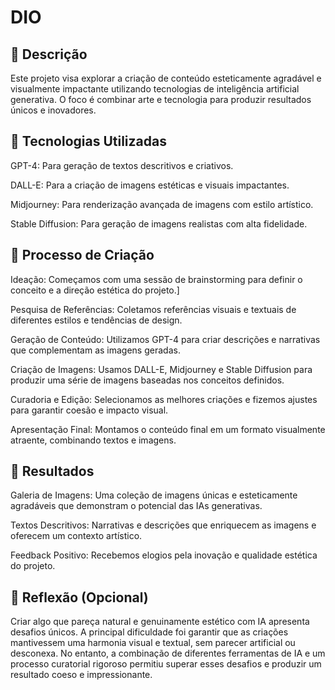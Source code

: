 # DIO

## 📒 Descrição
Este projeto visa explorar a criação de conteúdo esteticamente agradável e visualmente impactante utilizando tecnologias de inteligência artificial generativa. O foco é combinar arte e tecnologia para produzir resultados únicos e inovadores.

## 🤖 Tecnologias Utilizadas
GPT-4: Para geração de textos descritivos e criativos.

DALL-E: Para a criação de imagens estéticas e visuais impactantes.

Midjourney: Para renderização avançada de imagens com estilo artístico.

Stable Diffusion: Para geração de imagens realistas com alta fidelidade.

## 🧐 Processo de Criação
Ideação: Começamos com uma sessão de brainstorming para definir o conceito e a direção estética do projeto.]

Pesquisa de Referências: Coletamos referências visuais e textuais de diferentes estilos e tendências de design.

Geração de Conteúdo: Utilizamos GPT-4 para criar descrições e narrativas que complementam as imagens geradas.

Criação de Imagens: Usamos DALL-E, Midjourney e Stable Diffusion para produzir uma série de imagens baseadas nos conceitos definidos.

Curadoria e Edição: Selecionamos as melhores criações e fizemos ajustes para garantir coesão e impacto visual.

Apresentação Final: Montamos o conteúdo final em um formato visualmente atraente, combinando textos e imagens.

## 🚀 Resultados
Galeria de Imagens: Uma coleção de imagens únicas e esteticamente agradáveis que demonstram o potencial das IAs generativas.

Textos Descritivos: Narrativas e descrições que enriquecem as imagens e oferecem um contexto artístico.

Feedback Positivo: Recebemos elogios pela inovação e qualidade estética do projeto.

## 💭 Reflexão (Opcional)
Criar algo que pareça natural e genuinamente estético com IA apresenta desafios únicos. 
A principal dificuldade foi garantir que as criações mantivessem uma harmonia visual e textual, sem parecer artificial ou desconexa. No entanto, a combinação de diferentes ferramentas de IA e um processo curatorial rigoroso permitiu superar esses desafios e produzir um resultado coeso e impressionante.


